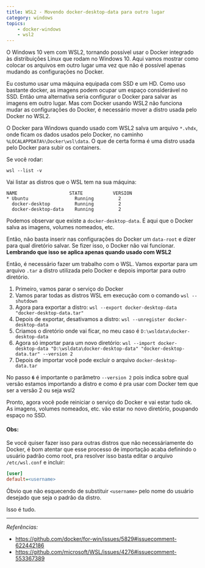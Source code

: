 ```yaml
---
title: WSL2 - Movendo docker-desktop-data para outro lugar
category: windows
topics: 
    - docker-windows
    - wsl2
---
```


O Windows 10 vem com WSL2, tornando possível usar o Docker integrado às distribuições Linux que rodam no Windows 10. Aqui vamos mostrar como colocar os arquivos em outro lugar uma vez que não é possível apenas mudando as configurações no Docker.

<!--more-->

Eu costumo usar uma máquina equipada com SSD e um HD. Como uso bastante docker, as imagens podem ocupar um espaço considerável no SSD. Então uma alternativa seria configurar o Docker para salvar as imagens em outro lugar. Mas com Docker usando WSL2 não funciona mudar as configurações do Docker, é necessário mover a distro usada pelo Docker no WSL2.

O Docker para Windows quando usado com WSL2 salva um arquivo `*.vhdx`, onde ficam os dados usados pelo Docker, no caminho `%LOCALAPPDATA%\Docker\wsl\data`. O que de certa forma é uma distro usada pelo Docker para subir os containers.

Se você rodar:

`wsl --list -v`

Vai listar as distros que o WSL tem na sua máquina:

```
NAME                   STATE           VERSION
* Ubuntu                 Running         2
  docker-desktop         Running         2
  docker-desktop-data    Running         2
```

Podemos observar que existe a `docker-desktop-data`. É aqui que o Docker salva as imagens, volumes nomeados, etc.

Então, não basta inserir nas configurações do Docker um `data-root` e dizer para qual diretório salvar. Se fizer isso, o Docker não vai funcionar. **Lembrando que isso se aplica apenas quando usado com WSL2**

Então, é necessário fazer um trabalho com o WSL. Vamos exportar para um arquivo `.tar` a distro utilizada pelo Docker e depois importar para outro diretório.

1. Primeiro, vamos parar o serviço do Docker
2. Vamos parar todas as distros WSL em execução com o comando `wsl --shutdown`
3. Agora para exportar a distro: `wsl --export docker-desktop-data "docker-desktop-data.tar"`
4. Depois de exportar, desativamos a distro: `wsl --unregister docker-desktop-data`
5. Criamos o diretório onde vai ficar, no meu caso é `D:\wsldata\docker-desktop-data`
6. Agora só importar para um novo diretório: `wsl --import docker-desktop-data "D:\wsldata\docker-desktop-data" "docker-desktop-data.tar" --version 2`
7. Depois de importar você pode excluir o arquivo `docker-desktop-data.tar`

No passo **`6`** é importante o parâmetro `--version 2` pois indica sobre qual versão estamos importando a distro e como é pra usar com Docker tem que ser a versão 2 ou seja wsl2

Pronto, agora você pode reiniciar o serviço do Docker e vai estar tudo ok. As imagens, volumes nomeados, etc. vão estar no novo diretório, poupando espaço no SSD.


#### Obs:
Se você quiser fazer isso para outras distros que não necessáriamente do Docker, é bom atentar que esse processo de importação acaba definindo o usuário padrão como root, pra resolver isso basta editar o arquivo `/etc/wsl.conf` e incluir:

```ini
[user]
default=<username>
```

Óbvio que não esquecendo de substituir `<username>` pelo nome do usuário desejado que seja o padrão da distro.


Isso é tudo.

---
_Referências:_
- https://github.com/docker/for-win/issues/5829#issuecomment-622442186
- https://github.com/microsoft/WSL/issues/4276#issuecomment-553367389
